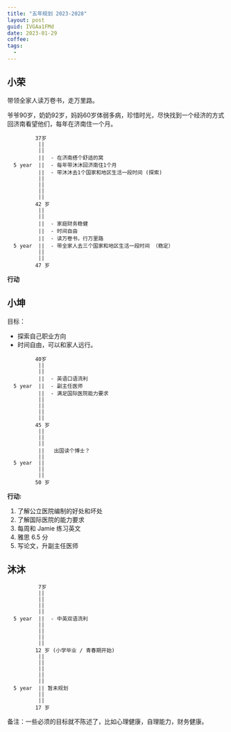 ```yaml
---
title: "五年规划 2023-2028"
layout: post
guid: IVGAa1FMd
date: 2023-01-29
coffee:
tags:
  -
---
```


## 小荣

带领全家人读万卷书，走万里路。

爷爷90岁，奶奶92岁，妈妈60岁体弱多病，珍惜时光，尽快找到一个经济的方式回济南看望他们，每年在济南住一个月。


```
         37岁
          ||
          ||
          ||  - 在济南搭个舒适的窝
  5 year  ||  - 每年带沐沐回济南住1个月
          ||  - 带沐沐去1个国家和地区生活一段时间 (探索)
          ||
          ||
          ||
          ||
         42 岁
          ||
          ||
          ||  - 家庭财务稳健
          ||  - 时间自由
          ||  - 读万卷书，行万里路
  5 year  ||  - 带全家人去三个国家和地区生活一段时间 （稳定）
          ||
          ||        
         47 岁
```


**行动**


## 小坤

目标：

- 探索自己职业方向
- 时间自由，可以和家人远行。

```
         40岁
          ||
          ||
          ||  - 英语口语流利
  5 year  ||  - 副主任医师
          ||  - 满足国际医院能力要求
          ||
          ||
          ||
          ||
         45 岁
          ||
          ||
          ||  
          ||   出国读个博士？
          || 
  5 year  ||  
          ||
          ||        
         50 岁
```                             


**行动:**

1. 了解公立医院编制的好处和坏处
2. 了解国际医院的能力要求
3. 每周和 Jamie 练习英文
4. 雅思 6.5 分
5. 写论文，升副主任医师


## 沐沐


```
          7岁
          ||
          ||
          ||
          ||
  5 year  ||  - 中英双语流利
          || 
          ||
          ||
          ||
         12 岁 (小学毕业 / 青春期开始)
          ||
          ||
          ||  
          ||
          || 
  5 year  || 暂未规划  
          ||
          ||        
         17 岁
```  


备注：一些必须的目标就不陈述了，比如心理健康，自理能力，财务健康。